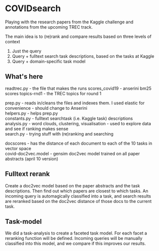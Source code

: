 # COVIDsearch
Playing with the research papers from the Kaggle challenge and annotations from the upcoming TREC track.

The main idea is to (re)rank and compare results based on three levels of context
1) Just the query
2) Query + fulltext search task descriptions, based on the tasks at Kaggle
3) Query + domain-specific task model

## What's here
readtrec.py - the file that makes the runs
scores_covid19 - anserini bm25 scores
topics-rnd1 - the TREC topics for round 1

prep.py - reads in/cleans the files and indexes them. I used elastic for convenience - should change to Anserini  
helpers.py - helps prep.py  
constants.py - fulltext searchtask (i.e. Kaggle task) descriptions  
analysis.py - word clouds, clustering, visualisation - used to explore data and see if ranking makes sense  
search.py - trying stuff with (re)ranking and searching

docscores - has the distance of each document to each of the 10 tasks in vector space  
covid-doc2vec.model - gensim doc2vec model trained on all paper abstracts (april 10 version)

## Fulltext rerank
Create a doc2vec model based on the paper abstracts and the task descriptions. Then find out which papers are closest to which tasks.
An incoming query is automagically classified into a task, and search results are reranked based on the doc2vec distance of those docs
to the current task.

## Task-model
We did a task-analysis to create a faceted task model. For each facet a reranking function will be defined. Incoming queries will be
manually classified into this model, and we compare if this improves our results.
